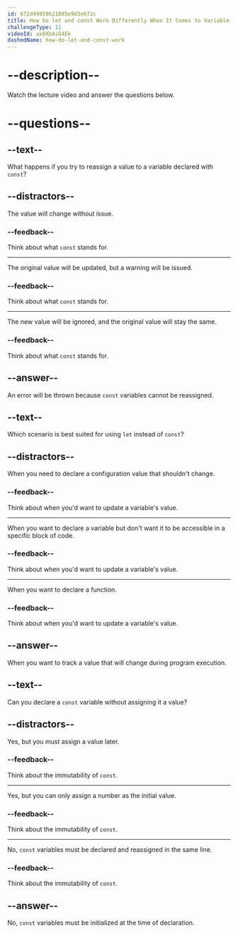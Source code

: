 ```yaml
---
id: 672d49959621885e9d3e672c
title: How Do let and const Work Differently When It Comes to Variable Declaration, Assignment, and Reassignment?
challengeType: 11
videoId: ax8XbAiG4Ek
dashedName: how-do-let-and-const-work
---
```


# --description--

Watch the lecture video and answer the questions below.

# --questions--

## --text--

What happens if you try to reassign a value to a variable declared with `const`?

## --distractors--

The value will change without issue.

### --feedback--

Think about what `const` stands for.

---

The original value will be updated, but a warning will be issued.

### --feedback--

Think about what `const` stands for.

---

The new value will be ignored, and the original value will stay the same.

### --feedback--

Think about what `const` stands for.

## --answer--

An error will be thrown because `const` variables cannot be reassigned.

## --text--

Which scenario is best suited for using `let` instead of `const`?

## --distractors--

When you need to declare a configuration value that shouldn't change.

### --feedback--

Think about when you'd want to update a variable's value.

---

When you want to declare a variable but don't want it to be accessible in a specific block of code.

### --feedback--

Think about when you'd want to update a variable's value.

---

When you want to declare a function.

### --feedback--

Think about when you'd want to update a variable's value.

## --answer--

When you want to track a value that will change during program execution.

## --text--

Can you declare a `const` variable without assigning it a value?

## --distractors--

Yes, but you must assign a value later.

### --feedback--

Think about the immutability of `const`.

---

Yes, but you can only assign a number as the initial value.

### --feedback--

Think about the immutability of `const`.

---

No, `const` variables must be declared and reassigned in the same line.

### --feedback--

Think about the immutability of `const`.

## --answer--

No, `const` variables must be initialized at the time of declaration.

